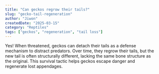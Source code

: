 ```yaml
---
title: "Can geckos regrow their tails?"
slug: "gecko-tail-regeneration"
author: "Jiwon"
createdDate: "2025-03-15"
category: "Reptiles"
tags: ["geckos", "regeneration", "tail loss"]
---
```

Yes! When threatened, geckos can detach their tails as a defense mechanism to distract predators. Over time, they regrow their tails, but the new tail is often structurally different, lacking the same bone structure as the original. This survival tactic helps geckos escape danger and regenerate lost appendages.